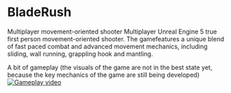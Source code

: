 # BladeRush
Multiplayer movement-oriented shooter Multiplayer Unreal Engine 5 true first person movement-oriented shooter. 
The gamefeatures a unique blend of fast paced combat and advanced movement mechanics, including sliding, wall running, grappling hook and mantling.

A bit of gameplay (the visuals of the game are not in the best state yet, because the key mechanics of the game are still being developed)
[![Gameplay video](https://img.youtube.com/vi/PdZ3-M2tONg/maxresdefault.jpg)](https://www.youtube.com/watch?v=PdZ3-M2tONg)
